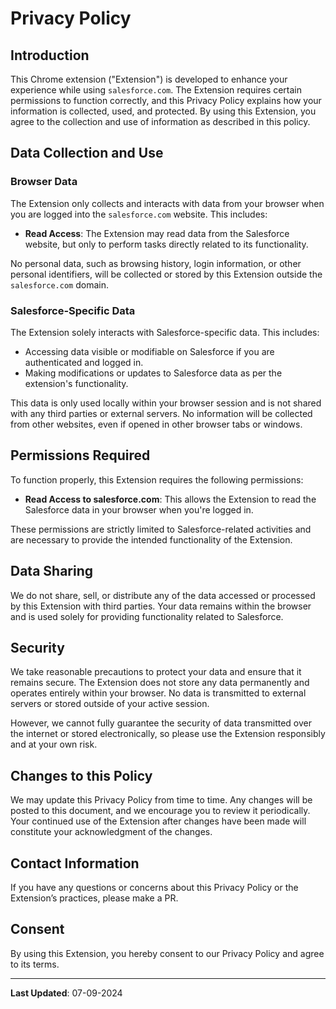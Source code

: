 # Privacy Policy

## Introduction
This Chrome extension ("Extension") is developed to enhance your experience while using `salesforce.com`. The Extension requires certain permissions to function correctly, and this Privacy Policy explains how your information is collected, used, and protected. By using this Extension, you agree to the collection and use of information as described in this policy.

## Data Collection and Use

### Browser Data
The Extension only collects and interacts with data from your browser when you are logged into the `salesforce.com` website. This includes:

- **Read Access**: The Extension may read data from the Salesforce website, but only to perform tasks directly related to its functionality.
  
No personal data, such as browsing history, login information, or other personal identifiers, will be collected or stored by this Extension outside the `salesforce.com` domain.

### Salesforce-Specific Data
The Extension solely interacts with Salesforce-specific data. This includes:

- Accessing data visible or modifiable on Salesforce if you are authenticated and logged in.
- Making modifications or updates to Salesforce data as per the extension's functionality.

This data is only used locally within your browser session and is not shared with any third parties or external servers. No information will be collected from other websites, even if opened in other browser tabs or windows.

## Permissions Required

To function properly, this Extension requires the following permissions:

- **Read Access to salesforce.com**: This allows the Extension to read the Salesforce data in your browser when you're logged in.
  
These permissions are strictly limited to Salesforce-related activities and are necessary to provide the intended functionality of the Extension.

## Data Sharing
We do not share, sell, or distribute any of the data accessed or processed by this Extension with third parties. Your data remains within the browser and is used solely for providing functionality related to Salesforce.

## Security
We take reasonable precautions to protect your data and ensure that it remains secure. The Extension does not store any data permanently and operates entirely within your browser. No data is transmitted to external servers or stored outside of your active session.

However, we cannot fully guarantee the security of data transmitted over the internet or stored electronically, so please use the Extension responsibly and at your own risk.

## Changes to this Policy
We may update this Privacy Policy from time to time. Any changes will be posted to this document, and we encourage you to review it periodically. Your continued use of the Extension after changes have been made will constitute your acknowledgment of the changes.

## Contact Information
If you have any questions or concerns about this Privacy Policy or the Extension’s practices, please make a PR.

## Consent
By using this Extension, you hereby consent to our Privacy Policy and agree to its terms.

---
**Last Updated**: 07-09-2024
